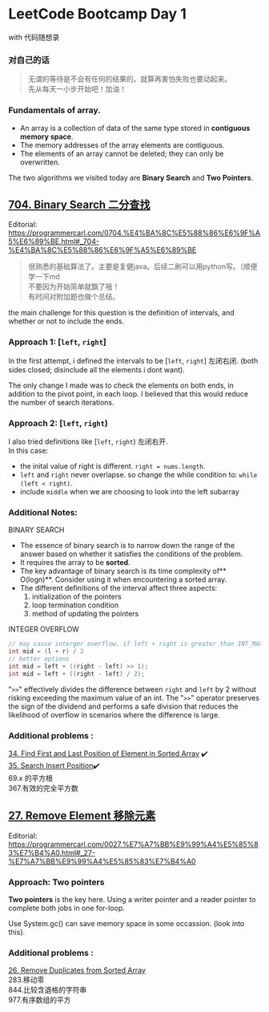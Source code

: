 # LeetCode Bootcamp Day 1  
 with 代码随想录  

### 对自己的话  
 >无谓的等待是不会有任何的结果的。就算再害怕失败也要动起来。   
 >先从每天一小步开始吧！加油！

### Fundamentals of array. 
- An array is a collection of data of the same type stored in **contiguous memory space**.
- The memory addresses of the array elements are contiguous.
- The elements of an array cannot be deleted; they can only be overwritten.

The two algorithms we visited today are **Binary Search** and **Two Pointers**.


## [704. Binary Search 二分查找](https://leetcode.com/problems/binary-search/)  
Editorial: https://programmercarl.com/0704.%E4%BA%8C%E5%88%86%E6%9F%A5%E6%89%BE.html#_704-%E4%BA%8C%E5%88%86%E6%9F%A5%E6%89%BE  

> 很熟悉的基础算法了。主要是复健java。后续二刷可以用python写。（顺便学一下md  
> 不要因为开始简单就飘了哦！  
> 有时间对附加题也做个总结。

the main challenge for this question is the definition of intervals, and whether or not to include the ends.

### Approach 1: [`left`, `right`]  
In the first attempt, i defined the intervals to be [`left`, `right`] 左闭右闭. (both sides closed; disinclude all the elements i dont want).

The only change I made was to check the elements on both ends, in addition to the pivot point, in each loop. I believed that this would reduce the number of search iterations.

### Approach 2: [`left`, `right`) 
I also tried definitions like  [`left`, `right`) 左闭右开.  
In this case:
- the inital value of right is different. `right = nums.length`.
- `left` and `right` never overlapse. so change the while condition to: `while (left < right)`.
- include `middle` when we are choosing to look into the left subarray

### Additional Notes:
BINARY SEARCH
-  The essence of binary search is to narrow down the range of the answer based on whether it satisfies the conditions of the problem. 
-  It requires the array to be **sorted**.  
- The key advantage of binary search is its time complexity of** O(logn)**. Consider using it when encountering a sorted array.  
- The different definitions of the interval affect three aspects: 
  1. initialization of the pointers 
  2. loop termination condition
  3. method of updating the pointers
  
INTEGER OVERFLOW
```java
// may cause interger overflow, if left + right is greater than INT_MAX
int mid = (l + r) / 2 
// better options
int mid = left + ((right - left) >> 1);
int mid = left + ((right - left) / 2);
```

"`>>`" effectively divides the difference between `right` and `left` by 2 without risking exceeding the maximum value of an int. The "`>>`" operator preserves the sign of the dividend and performs a safe division that reduces the likelihood of overflow in scenarios where the difference is large.

### Additional problems :   
[34. Find First and Last Position of Element in Sorted Array](https://leetcode.com/problems/find-first-and-last-position-of-element-in-sorted-array/)  :heavy_check_mark:  
[35. Search Insert Position](https://leetcode.com/problems/search-insert-position/):heavy_check_mark:  
69.x 的平方根  
367.有效的完全平方数

## [27. Remove Element 移除元素](https://leetcode.com/problems/remove-element/)  
Editorial: https://programmercarl.com/0027.%E7%A7%BB%E9%99%A4%E5%85%83%E7%B4%A0.html#_27-%E7%A7%BB%E9%99%A4%E5%85%83%E7%B4%A0  

### Approach: Two pointers
**Two pointers** is the key here. Using a writer pointer and a reader pointer to complete both jobs in one for-loop.

Use System.gc() can save memory space in some occassion. (look into this).

### Additional problems :   
[26. Remove Duplicates from Sorted Array](https://leetcode.com/problems/remove-duplicates-from-sorted-array/)  
283.移动零  
844.比较含退格的字符串  
977.有序数组的平方  